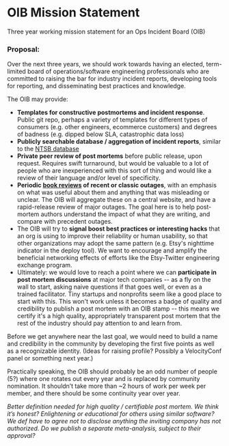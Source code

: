 # OIB Mission Statement

Three year working mission statement for an Ops Incident Board (OIB)

### Proposal: 

Over the next three years, we should work towards having an elected, term-limited board of operations/software engineering professionals who are committed to raising the bar for industry incident reports, developing tools for reporting, and disseminating best practices and knowledge.

The OIB may provide:

* **Templates for constructive postmortems and incident response**.  Public git repo, perhaps a variety of templates for different types of consumers (e.g. other engineers, ecommerce customers) and degrees of badness (e.g. dipped below SLA, catastrophic data loss)
* **Publicly searchable database / aggregation of incident reports**, similar to the [NTSB database](http://www.ntsb.gov/_layouts/ntsb.aviation/index.aspx)
* **Private peer review of post mortems** before public release, upon request.  Requires swift turnaround, but would be valuable to a lot of people who are inexperienced with this sort of thing and would like a review of their language and/or level of specificity.
* **Periodic [book reviews](https://github.com/Operations-Incident-Board/Postmortem-Report-Reviews) of recent or classic outages**, with an emphasis on what was useful about them and anything that was misleading or unclear.  The OIB will aggregate these on a central website, and have a rapid-release review of major outages.  The goal here is to help post-mortem authors understand the impact of what they are writing, and compare with precedent outages.
* The OIB will try to **signal boost best practices or interesting hacks** that an org is using to improve their reliability or human usability, so that other organizations may adopt the same pattern (e.g. Etsy's nighttime indicator in the deploy tool).  We want to encourage and amplify the beneficial networking effects of efforts like the Etsy-Twitter engineering exchange program.
* Ultimately: we would love to reach a point where we can **participate in post mortem discussions** at major tech companies -- as a fly on the wall to start, asking naive questions if that goes well, or even as a trained facilitator.  Tiny startups and nonprofits seem like a good place to start with this.  This won't work unless it becomes a badge of quality and credibility to publish a post mortem with an OIB stamp -- this means we certify it's a high quality, appropriately transparent post mortem that the rest of the industry should pay attention to and learn from.

Before we get anywhere near the last goal, we would need to build a name and credibility in the community by developing the first five points as well as a recognizable identity.  (Ideas for raising profile?  Possibly a VelocityConf panel or something next year.)

Practically speaking, the OIB should probably be an odd number of people (5?) where one rotates out every year and is replaced by community nomination.  It shouldn’t take more than ~2 hours of work per week per member, and there should be some continuity year over year.

_Better definition needed for high quality / certifiable post mortem.  We think it’s honest?  Enlightening or educational for others using similar software?  We def have to agree not to disclose anything the inviting company has not authorized.  Do we publish a separate meta-analysis, subject to their approval?_


